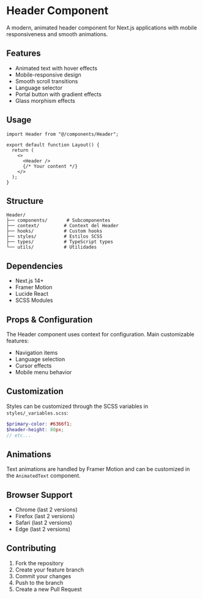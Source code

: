 # Header Component

A modern, animated header component for Next.js applications with mobile responsiveness and smooth animations.

## Features

- Animated text with hover effects
- Mobile-responsive design
- Smooth scroll transitions
- Language selector
- Portal button with gradient effects
- Glass morphism effects

## Usage

```tsx
import Header from "@/components/Header";

export default function Layout() {
  return (
    <>
      <Header />
      {/* Your content */}
    </>
  );
}
```

## Structure

```
Header/
├── components/       # Subcomponentes
├── context/         # Context del Header
├── hooks/           # Custom hooks
├── styles/          # Estilos SCSS
├── types/           # TypeScript types
└── utils/           # Utilidades
```

## Dependencies

- Next.js 14+
- Framer Motion
- Lucide React
- SCSS Modules

## Props & Configuration

The Header component uses context for configuration. Main customizable features:

- Navigation items
- Language selection
- Cursor effects
- Mobile menu behavior

## Customization

Styles can be customized through the SCSS variables in `styles/_variables.scss`:

```scss
$primary-color: #6366f1;
$header-height: 80px;
// etc...
```

## Animations

Text animations are handled by Framer Motion and can be customized in the `AnimatedText` component.

## Browser Support

- Chrome (last 2 versions)
- Firefox (last 2 versions)
- Safari (last 2 versions)
- Edge (last 2 versions)

## Contributing

1. Fork the repository
2. Create your feature branch
3. Commit your changes
4. Push to the branch
5. Create a new Pull Request
